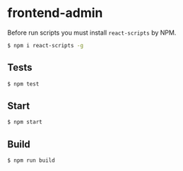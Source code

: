 # frontend-admin

Before run scripts you must install `react-scripts` by NPM.

```sh
$ npm i react-scripts -g
```

## Tests

```sh
$ npm test
```

## Start

```sh
$ npm start
```

## Build

```sh
$ npm run build
```
